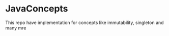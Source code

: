 # JavaConcepts
This repo have implementation for concepts like immutability, singleton and many mre
